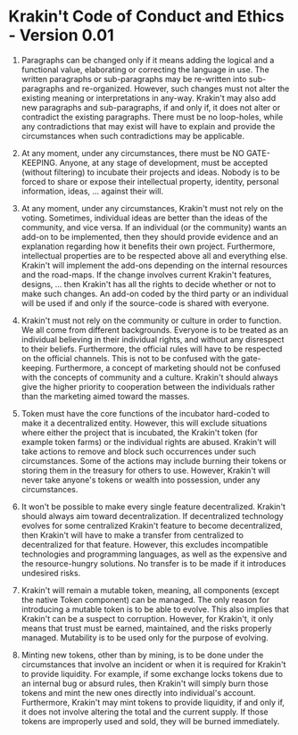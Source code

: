 # Krakin't Code of Conduct and Ethics - Version 0.01

1. Paragraphs can be changed only if it means adding the logical and a functional value, elaborating or correcting the language in use. The written paragraphs or sub-paragraphs may be re-written into sub-paragraphs and re-organized. However, such changes must not alter the existing meaning or interpretations in any-way. Krakin't may also add new paragraphs and sub-paragraphs, if and only if, it does not alter or contradict the existing paragraphs. There must be no loop-holes, while any contradictions that may exist will have to explain and provide the circumstances when such contradictions may be applicable.

2. At any moment, under any circumstances, there must be NO GATE-KEEPING. Anyone, at any stage of development, must be accepted (without filtering) to incubate their projects and ideas. Nobody is to be forced to share or expose their intellectual property, identity, personal information, ideas, … against their will.

3. At any moment, under any circumstances, Krakin't must not rely on the voting. Sometimes, individual ideas are better than the ideas of the community, and vice versa. If an individual (or the community) wants an add-on to be implemented, then they should provide evidence and an explanation regarding how it benefits their own project. Furthermore, intellectual properties are to be respected above all and everything else. Krakin't will implement the add-ons depending on the internal resources and the road-maps. If the change involves current Krakin't features, designs, … then Krakin't has all the rights to decide whether or not to make such changes. An add-on coded by the third party or an individual will be used if and only if the source-code is shared with everyone.

4. Krakin't must not rely on the community or culture in order to function. We all come from different backgrounds. Everyone is to be treated as an individual believing in their individual rights, and without any disrespect to their beliefs. Furthermore, the official rules will have to be respected on the official channels. This is not to be confused with the gate-keeping. Furthermore, a concept of marketing should not be confused with the concepts of community and a culture. Krakin't should always give the higher priority to cooperation between the individuals rather than the marketing aimed toward the masses.

5. Token must have the core functions of the incubator hard-coded to make it a decentralized entity. However, this will exclude situations where either the project that is incubated, the Krakin't token (for example token farms) or the individual rights are abused. Krakin't will take actions to remove and block such occurrences under such circumstances. Some of the actions may include burning their tokens or storing them in the treasury for others to use. However, Krakin't will never take anyone's tokens or wealth into possession, under any circumstances.

6. It won't be possible to make every single feature decentralized. Krakin't should always aim toward decentralization. If decentralized technology evolves for some centralized Krakin't feature to become decentralized, then Krakin't will have to make a transfer from centralized to decentralized for that feature. However, this excludes incompatible technologies and programming languages, as well as the expensive and the resource-hungry solutions. No transfer is to be made if it introduces undesired risks.

7. Krakin't will remain a mutable token, meaning, all components (except the native Token component) can be managed. The only reason for introducing a mutable token is to be able to evolve. This also implies that Krakin't can be a suspect to corruption. However, for Krakin't, it only means that trust must be earned, maintained, and the risks properly managed. Mutability is to be used only for the purpose of evolving.

8. Minting new tokens, other than by mining, is to be done under the circumstances that involve an incident or when it is required for Krakin't to provide liquidity. For example, if some exchange locks tokens due to an internal bug or absurd rules, then Krakin't will simply burn those tokens and mint the new ones directly into individual's account. Furthermore, Krakin't may mint tokens to provide liquidity, if and only if, it does not involve altering the total and the current supply. If those tokens are improperly used and sold, they will be burned immediately.
